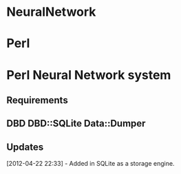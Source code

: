 NeuralNetwork
=============

Perl
=============================================================================
Perl Neural Network system
=============================================================================
Requirements
---------------------------------------------
DBD
DBD::SQLite
Data::Dumper
---------------------------------------------
Updates
---------------------------------------------
[2012-04-22 22:33] - Added in SQLite as a storage engine.
